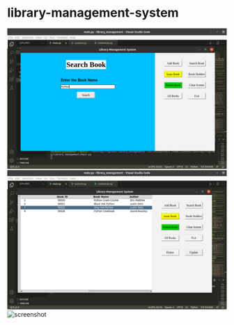 # library-management-system
![screenshot](https://github.com/HISSEN2/library-management-system/blob/main/sample_1.jpg)
![screenshot](https://github.com/HISSEN2/library-management-system/blob/main/sample_2.jpg)
![screenshot]()



